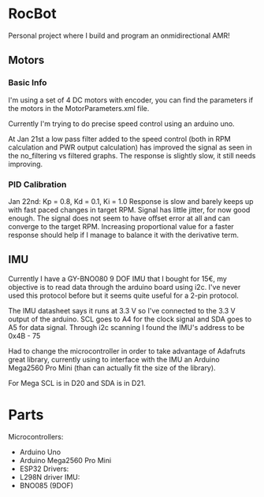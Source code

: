 # RocBot
Personal project where I build and program an onmidirectional AMR!

## Motors

### Basic Info
I'm using a set of 4 DC motors with encoder, you can find the parameters if the motors in the MotorParameters.xml file.

Currently I'm trying to do precise speed control using an arduino uno.

At Jan 21st a low pass filter added to the speed control (both in RPM calculation and PWR output calculation) has improved the signal as seen in the no_filtering vs filtered graphs. The response is slightly slow, it still needs improving.

### PID Calibration
Jan 22nd: Kp = 0.8, Kd = 0.1, Ki = 1.0
Response is slow and barely keeps up with fast paced changes in target RPM. Signal has little jitter, for now good enough. The signal does not seem to have offset error at all and can converge to the target RPM. Increasing proportional value for a faster response should help if I manage to balance it with the derivative term.

## IMU
Currently I have a GY-BNO080 9 DOF IMU that I bought for 15€, my objective is to read data through the arduino board using i2c. I've never used this protocol before but it seems quite useful for a 2-pin protocol.

The IMU datasheet says it runs at 3.3 V so I've connected to the 3.3 V output of the arduino. SCL goes to A4 for the clock signal and SDA goes to A5 for data signal. Through i2c scanning I found the IMU's address to be 0x4B - 75

Had to change the microcontroller in order to take advantage of Adafruts great library, currently using to interface with the IMU an Arduino Mega2560 Pro Mini (than can actually fit the size of the library). 

For Mega SCL is in D20 and SDA is in D21. 


# Parts
Microcontrollers:
- Arduino Uno
- Arduino Mega2560 Pro Mini
- ESP32
Drivers:
- L298N driver
IMU: 
- BNO085 (9DOF)